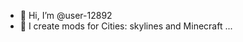 - 👋 Hi, I’m @user-12892
- 👀 I create mods for Cities: skylines and Minecraft ...

<!---
user-12892/user-12892 is a ✨ special ✨ repository because its `README.md` (this file) appears on your GitHub profile.
You can click the Preview link to take a look at your changes.
--->
